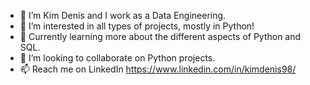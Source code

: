 - 👋 I’m Kim Denis and I work as a Data Engineering.
- 👀 I’m interested in all types of projects, mostly in Python!
- 🌱 Currently learning more about the different aspects of Python and SQL.
- 💞️ I’m looking to collaborate on Python projects.
- 📫 Reach me on LinkedIn https://www.linkedin.com/in/kimdenis98/
<!---
KimKarydas/KimKarydas is a ✨ special ✨ repository because its `README.md` (this file) appears on your GitHub profile.
You can click the Preview link to take a look at your changes.
--->
